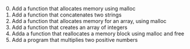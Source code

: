 0. Add a function that allocates memory using malloc
1. Add a  function that concatenates two strings
2. Add a function that allocates memory for an array, using malloc
3. Add a function that creates an array of integers
4. Adda a function that reallocates a memory block using malloc and free
5. Add a program that multiplies two positive numbers
